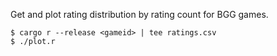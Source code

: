 Get and plot rating distribution by rating count for BGG games.
```console
$ cargo r --release <gameid> | tee ratings.csv
$ ./plot.r
```
